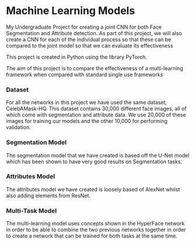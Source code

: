 # Machine Learning Models

My Undergraduate Project for creating a joint CNN for both Face Segmentation and Attribute detection.
As part of this project, we will also create a CNN for each of the individual process so that these can be compared to the joint model so that we can evaluate its effectiveness

This project is created in Python using the library PyTorch.

The aim of this project is to compare the effectiveness of a multi-learning framework when compared with standard single use frameworks

### Dataset

For all the networks in this project we have used the same dataset, CelebAMask-HQ. This dataset contains 30,000 different face images, all of which come with segmentation and attribute data. We use 20,000 of these images for training our models and the other 10,000 for performing validation.

### Segmentation Model

The segmentation model that we have created is based off the U-Net model which has been shown to have very good results on Segmentation tasks. 

### Attributes Model

The attributes model we have created is loosely based of AlexNet whilst also adding elements from ResNet.

### Multi-Task Model

The multi-learning model uses concepts shown in the HyperFace network in order to be able to combine the two previous networks together in order to create a network that can be trained for both tasks at the same time.